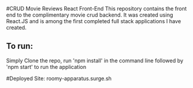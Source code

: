 #CRUD Movie Reviews React Front-End
This repository contains the front end to the complimentary movie crud backend.
It was created using React.JS and is among the first completed full stack applications I have created.

## To run:
Simply Clone the repo, run 'npm install' in the command line followed by 'npm start' to run the application

#Deployed Site: 
roomy-apparatus.surge.sh